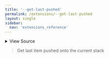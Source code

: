 ```yaml
---
title: '--get-last-pushed'
permalink: /extensions/--get-last-pushed
layout: single
sidebar:
  nav: 'extensions_reference'
---
```




<details>
  <summary>View Source</summary>

{% highlight sh %}

if [ -z "$BASH_PRE_43" ]
then
  printf '%s' "${SHELLPEN_SOURCE_CONTEXT[$SHELLPEN_CONTEXT_RIGHT_INDEX]}"
else
  eval "printf '%s' \"\${__SHELLPEN_CONTEXT_$SHELLPEN_SOURCE_ID[\$SHELLPEN_CONTEXT_RIGHT_INDEX]}\""
fi
{% endhighlight %}

</details>



> Get last item pushed onto the current stack







